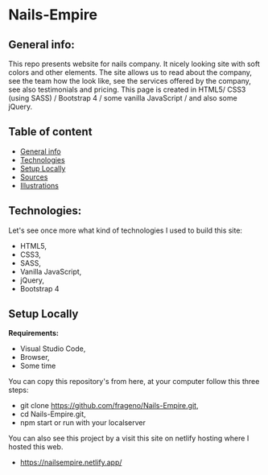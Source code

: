 # Nails-Empire

## General info:

This repo presents website for nails company. It nicely looking site with soft colors and other elements.
The site allows us to read about the company, see the team how the look like, see the services offered by the company, see also testimonials and pricing.
This page is created in HTML5/ CSS3 (using SASS) / Bootstrap 4 / some vanilla JavaScript / and also some jQuery.


## Table of content
* [General info](#general-info)
* [Technologies](#technologies)
* [Setup Locally](#setup-locally)
* [Sources](#sources)
* [Illustrations](#illustrations)

## Technologies:

Let's see once more what kind of technologies I used to build this site:

* HTML5,
* CSS3,
* SASS,
* Vanilla JavaScript,
* jQuery,
* Bootstrap 4

## Setup Locally
<b>Requirements:</b>

* Visual Studio Code,
* Browser,
* Some time

You can copy this repository's from here, at your computer follow this three steps:

* git clone https://github.com/frageno/Nails-Empire.git,
* cd Nails-Empire.git,
* npm start or run with your localserver 

You can also see this project by a visit this site on netlify hosting where I hosted this web.

* https://nailsempire.netlify.app/


